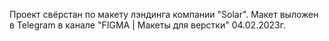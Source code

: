 Проект свёрстан по макету лэндинга компании "Solar".
Макет выложен в Telegram в канале "FIGMA | Макеты для верстки" 04.02.2023г.